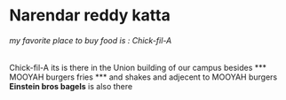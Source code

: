 <h1>Narendar reddy katta</h1>
<h6>my favorite place to buy food is : Chick-fil-A</h6>
<p>Chick-fil-A its is there in the Union building of our campus besides *** MOOYAH burgers fries *** and shakes  and adjecent to MOOYAH burgers <b>Einstein bros bagels</b> is also there</p>
